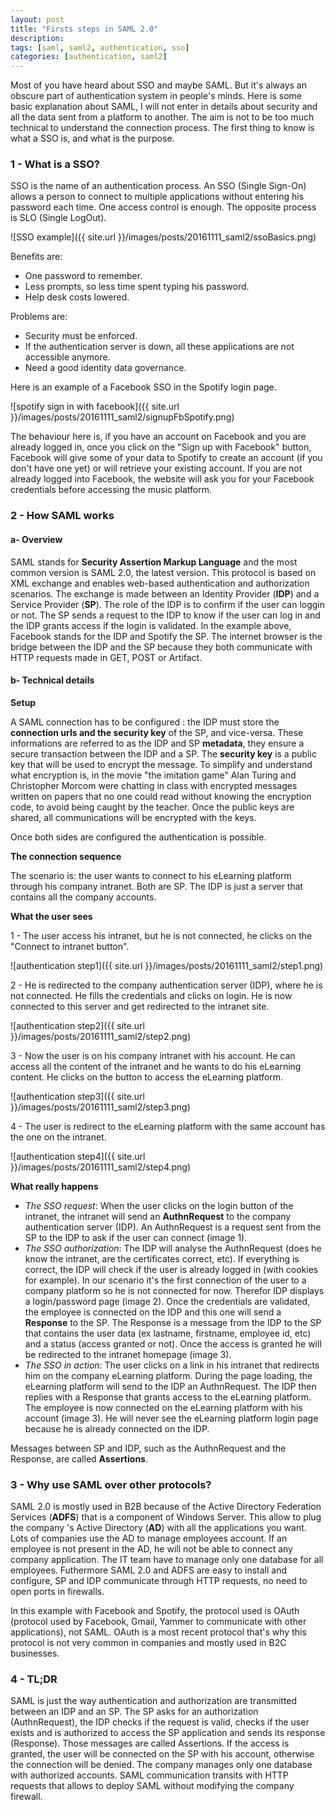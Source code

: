 ```yaml
---
layout: post
title: "Firsts steps in SAML 2.0"
description:
tags: [saml, saml2, authentication, sso]
categories: [authentication, saml2]
---
```


Most of you have heard about SSO and maybe SAML. But it's always an obscure part of authentication system in people's minds. Here is some basic explanation about SAML, I will not enter in details about security and all the data sent from a platform to another. The aim is not to be too much technical to understand the connection process.
The first thing to know is what a SSO is, and what is the purpose.

### 1 - What is a SSO?

SSO is the name of an authentication process. An SSO (Single Sign-On) allows a person to connect to multiple applications without entering his password each time. One access control is enough. The opposite process is SLO (Single LogOut).

![SSO example]({{ site.url }}/images/posts/20161111_saml2/ssoBasics.png)

Benefits are:
- One password to remember.
- Less prompts, so less time spent typing his password.
- Help desk costs lowered.

Problems are:
- Security must be enforced.
- If the authentication server is down, all these applications are not accessible anymore.
- Need a good identity data governance.

Here is an example of a Facebook SSO in the Spotify login page.

![spotify sign in with facebook]({{ site.url }}/images/posts/20161111_saml2/signupFbSpotify.png)

The behaviour here is, if you have an account on Facebook and you are already logged in, once you click on the "Sign up with Facebook" button, Facebook will give some of your data to Spotify to create an account (if you don't have one yet) or will retrieve your existing account. If you are not already logged into Facebook, the website will ask you for your Facebook credentials before accessing the music platform.

### 2 - How SAML works

#### a- Overview 
 
SAML stands for **Security Assertion Markup Language** and the most common version is SAML 2.0, the latest version. This protocol is based on XML exchange and enables web-based authentication and authorization scenarios. The exchange is made between an Identity Provider (**IDP**) and a Service Provider (**SP**). The role of the IDP is to confirm if the user can loggin or not. The SP sends a request to the IDP to know if the user can log in and the IDP grants access if the login is validated. In the example above, Facebook stands for the IDP and Spotify the SP. The internet browser is the bridge between the IDP and the SP because they both communicate with HTTP requests made in GET, POST or Artifact.

#### b- Technical details 
 
__Setup__

A SAML connection has to be configured : the IDP must store the **connection urls and the security key** of the SP, and vice-versa. These informations are referred to as the IDP and SP **metadata**, they ensure a secure transaction between the IDP and a SP. The **security key** is a public key that will be used to encrypt the message. To simplify and understand what encryption is, in the movie "the imitation game" Alan Turing and Christopher Morcom were chatting in class with encrypted messages written on papers that no one could read without knowing the encryption code, to avoid being caught by the teacher. Once the public keys are shared, all communications will be encrypted with the keys.

Once both sides are configured the authentication is possible.

__The connection sequence__

The scenario is: the user wants to connect to his eLearning platform through his company intranet. Both are SP. The IDP is just a server that contains all the company accounts.

__What the user sees__

1 - The user access his intranet, but he is not connected, he clicks on the "Connect to intranet button".

![authentication step1]({{ site.url }}/images/posts/20161111_saml2/step1.png)

2 - He is redirected to the company authentication server (IDP), where he is not connected. He fills the credentials and clicks on login. He is now connected to this server and get redirected to the intranet site.

![authentication step2]({{ site.url }}/images/posts/20161111_saml2/step2.png)

3 - Now the user is on his company intranet with his account. He can access all the content of the intranet and he wants to do his eLearning content. He clicks on the button to access the eLearning platform.

![authentication step3]({{ site.url }}/images/posts/20161111_saml2/step3.png)

4 - The user is redirect to the eLearning platform with the same account has the one on the intranet.

![authentication step4]({{ site.url }}/images/posts/20161111_saml2/step4.png)

__What really happens__

- _The SSO request_: When the user clicks on the login button of the intranet, the intranet will send an **AuthnRequest** to the company authentication server (IDP). An AuthnRequest is a request sent from the SP to the IDP to ask if the user can connect (image 1).
- _The SSO authorization_: The IDP will analyse the AuthnRequest (does he know the intranet, are the certificates correct, etc). If everything is correct, the IDP will check if the user is already logged in (with cookies for example). In our scenario it's the first connection of the user to a company platform so he is not connected for now. Therefor IDP displays a login/password page (image 2). Once the credentials are validated, the employee is connected on the IDP and this one will send a **Response** to the SP. The Response is a message from the IDP to the SP that contains the user data (ex lastname, firstname, employee id, etc) and a status (access granted or not). Once the access is granted he will be redirected to the intranet homepage (image 3).
- _The SSO in action_: The user clicks on a link in his intranet that redirects him on the company eLearning platform. During the page loading, the eLearning platform will send to the IDP an AuthnRequest. The IDP then replies with a Response that grants access to the eLearning platform. The employee is now connected on the eLearning platform with his account (image 3). He will never see the eLearning platform login page because he is already connected on the IDP.

Messages between SP and IDP, such as the AuthnRequest and the Response, are called **Assertions**.

### 3 - Why use SAML over other protocols?

SAML 2.0 is mostly used in B2B because of the Active Directory Federation Services (**ADFS**) that is a component of Windows Server. This allow to plug the company 's Active Directory (**AD**) with all the applications you want. Lots of companies use the AD to manage employees account. If an employee is not present in the AD, he will not be able to connect any company application. The IT team have to manage only one database for all employees. Futhermore SAML 2.0 and ADFS are easy to install and configure, SP and IDP communicate through HTTP requests, no need to open ports in firewalls.

In this example with Facebook and Spotify, the protocol used is OAuth (protocol used by Facebook, Gmail, Yammer to communicate with other applications), not SAML. OAuth is a most recent protocol that's why this protocol is not very common in companies and mostly used in B2C businesses.

### 4 - TL;DR

SAML is just the way authentication and authorization are transmitted between an IDP and an SP. The SP asks for an authorization (AuthnRequest), the IDP checks if the request is valid, checks if the user exists and is authorized to access the SP application and sends its response (Response). Those messages are called Assertions. If the access is granted, the user will be connected on the SP with his account, otherwise the connection will be denied. The company manages only one database with authorized accounts. SAML communication transits with HTTP requests that allows to deploy SAML without modifying the company firewall.
